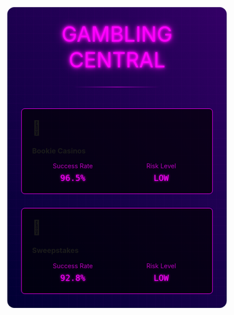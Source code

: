 <div class="casino-container">
  <div class="neon-grid"></div>
  <div class="casino-header">
    <div class="neon-text" data-text="GAMBLING CENTRAL">GAMBLING CENTRAL</div>
    <div class="neon-line"></div>
  </div>

  <div class="casino-grid">
    <div class="casino-card">
      <div class="card-glow"></div>
      <div class="card-content">
        <span class="card-icon">🎰</span>
        <h3>Bookie Casinos</h3>
        <div class="stats">
          <div class="stat">
            <span class="label">Success Rate</span>
            <span class="value">96.5%</span>
          </div>
          <div class="stat">
            <span class="label">Risk Level</span>
            <span class="value">LOW</span>
          </div>
        </div>
      </div>
    </div>
    <div class="casino-card">
      <div class="card-glow"></div>
      <div class="card-content">
        <span class="card-icon">🎲</span>
        <h3>Sweepstakes</h3>
        <div class="stats">
          <div class="stat">
            <span class="label">Success Rate</span>
            <span class="value">92.8%</span>
          </div>
          <div class="stat">
            <span class="label">Risk Level</span>
            <span class="value">LOW</span>
          </div>
        </div>
      </div>
    </div>
  </div>
</div>

<style>
.casino-container {
  position: relative;
  padding: 2rem;
  background: linear-gradient(45deg, #000033, #330066);
  border-radius: 1rem;
  margin: 2rem 0;
  overflow: hidden;
}

.neon-grid {
  position: absolute;
  top: 0;
  left: 0;
  right: 0;
  bottom: 0;
  background: 
    linear-gradient(90deg, rgba(255, 0, 255, 0.1) 1px, transparent 1px),
    linear-gradient(rgba(255, 0, 255, 0.1) 1px, transparent 1px);
  background-size: 20px 20px;
  animation: gridPulse 4s ease infinite;
}

.casino-header {
  text-align: center;
  margin-bottom: 3rem;
  position: relative;
  z-index: 1;
}

.neon-text {
  font-size: 3rem;
  color: #ff00ff;
  text-shadow: 
    0 0 5px #ff00ff,
    0 0 10px #ff00ff,
    0 0 20px #ff00ff;
  margin: 0;
  animation: textFlicker 2s infinite;
}

.neon-line {
  height: 2px;
  background: linear-gradient(90deg, transparent, #ff00ff, transparent);
  margin: 2rem auto;
  width: 200px;
  animation: linePulse 2s infinite;
}

.casino-grid {
  display: grid;
  grid-template-columns: repeat(auto-fit, minmax(300px, 1fr));
  gap: 2rem;
  position: relative;
  z-index: 1;
}

.casino-card {
  background: rgba(0, 0, 0, 0.7);
  border: 1px solid #ff00ff;
  border-radius: 0.5rem;
  padding: 1.5rem;
  position: relative;
  overflow: hidden;
}

.card-glow {
  position: absolute;
  top: 0;
  left: 0;
  right: 0;
  bottom: 0;
  background: radial-gradient(circle at 50% 50%, rgba(255, 0, 255, 0.1), transparent);
  opacity: 0;
  transition: opacity 0.3s ease;
}

.casino-card:hover .card-glow {
  opacity: 1;
}

.card-content {
  position: relative;
  z-index: 1;
}

.card-icon {
  font-size: 2rem;
  margin-bottom: 1rem;
  display: block;
}

.stats {
  display: grid;
  grid-template-columns: repeat(2, 1fr);
  gap: 1rem;
  margin-top: 1rem;
}

.stat {
  text-align: center;
}

.stat .label {
  display: block;
  color: rgba(255, 0, 255, 0.7);
  font-size: 0.9rem;
  margin-bottom: 0.5rem;
}

.stat .value {
  color: #ff00ff;
  font-family: monospace;
  font-size: 1.2rem;
  text-shadow: 0 0 5px #ff00ff;
}

@keyframes gridPulse {
  0% { opacity: 0.3; }
  50% { opacity: 0.7; }
  100% { opacity: 0.3; }
}

@keyframes textFlicker {
  0% { opacity: 1; }
  92% { opacity: 1; }
  93% { opacity: 0.3; }
  94% { opacity: 1; }
  100% { opacity: 1; }
}

@keyframes linePulse {
  0% { opacity: 0.5; }
  50% { opacity: 1; }
  100% { opacity: 0.5; }
}
</style>